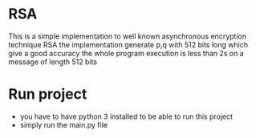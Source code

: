 # RSA
This is a simple implementation to well known asynchronous encryption technique RSA the implementation generate p,q with 512 bits long which give a good accuracy the whole program execution is less than 2s on a message of length 512 bits
# Run project
* you have to have python 3 installed to be able to run this project 
* simply run the main.py file
